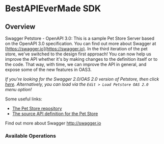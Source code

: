 # BestAPIEverMade SDK

## Overview

Swagger Petstore - OpenAPI 3.0: This is a sample Pet Store Server based on the OpenAPI 3.0 specification.  You can find out more about
Swagger at [https://swagger.io](https://swagger.io). In the third iteration of the pet store, we've switched to the design first approach!
You can now help us improve the API whether it's by making changes to the definition itself or to the code.
That way, with time, we can improve the API in general, and expose some of the new features in OAS3.

_If you're looking for the Swagger 2.0/OAS 2.0 version of Petstore, then click [here](https://editor.swagger.io/?url=https://petstore.swagger.io/v2/swagger.yaml). Alternatively, you can load via the `Edit > Load Petstore OAS 2.0` menu option!_

Some useful links:
- [The Pet Store repository](https://github.com/swagger-api/swagger-petstore)
- [The source API definition for the Pet Store](https://github.com/swagger-api/swagger-petstore/blob/master/src/main/resources/openapi.yaml)

Find out more about Swagger
<http://swagger.io>
### Available Operations

